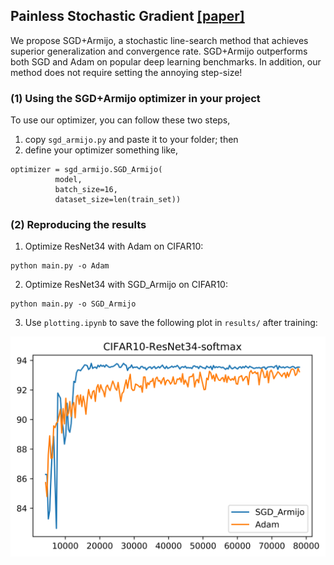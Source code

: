 ## Painless Stochastic Gradient [[paper]](https://arxiv.org/abs/1905.09997)

We propose SGD+Armijo, a stochastic line-search method that achieves superior generalization and convergence rate. SGD+Armijo outperforms both SGD and Adam on popular deep learning benchmarks. In addition, our method does not require setting the annoying step-size!


### (1) Using the SGD+Armijo optimizer in your project
To use our optimizer, you can follow these two steps,
  1. copy `sgd_armijo.py` and paste it to your folder; then
  2. define your optimizer something like,
  ```
  optimizer = sgd_armijo.SGD_Armijo(
            model,
            batch_size=16,
            dataset_size=len(train_set))
  ```


### (2) Reproducing the results
1. Optimize ResNet34 with Adam on CIFAR10:
```
python main.py -o Adam
```

2. Optimize ResNet34 with SGD_Armijo on CIFAR10:
```
python main.py -o SGD_Armijo
```

3. Use `plotting.ipynb` to save the following plot in `results/` after training:

![results](results/CIFAR10-ResNet34-softmax.png)
